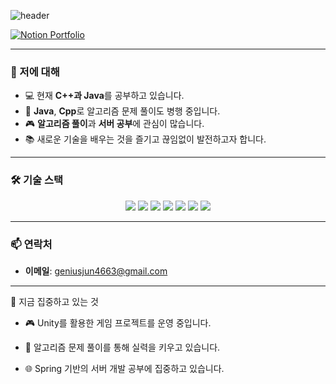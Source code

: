 ![header](https://capsule-render.vercel.app/api?type=rect&height=200&text=Stroke%20Test&fontAlign=70&stroke=00FF00&strokeWidth=3)

[![Notion Portfolio](https://img.shields.io/badge/My%20Notion%20Portfolio-%23000000?style=for-the-badge&logo=notion&logoColor=white)](https://www.notion.so/Hi-I-m-ChangJun-Rho-196f3b5f600880bb8715f312a0b28261?pvs=4)



---

### 🚀 저에 대해
- 💻 현재 **C++과 Java**를 공부하고 있습니다.
- 🌱 **Java**, **Cpp**로 알고리즘 문제 풀이도 병행 중입니다.
- 🎮 **알고리즘 풀이**과 **서버 공부**에 관심이 많습니다.
- 📚 새로운 기술을 배우는 것을 즐기고 끊임없이 발전하고자 합니다.

---

### 🛠 기술 스택
<p align="center">
  <img src="https://img.shields.io/badge/Java-007396?style=flat-square&logo=Java&logoColor=white"/>
  <img src="https://img.shields.io/badge/Spring-6DB33F?style=flat-square&logo=Spring&logoColor=white"/>
  <img src="https://img.shields.io/badge/Spring%20Boot-6DB33F?style=flat-square&logo=Spring%20Boot&logoColor=white"/>

  
  <img src="https://img.shields.io/badge/C-A8B9CC?style=flat-square&logo=C&logoColor=white"/>
  <img src="https://img.shields.io/badge/C++-00599C?style=flat-square&logo=C%2B%2B&logoColor=white"/>
  <img src="https://img.shields.io/badge/C%23-239120?style=flat-square&logo=C%20Sharp&logoColor=white"/>
  <img src="https://img.shields.io/badge/Unity-000000?style=flat-square&logo=Unity&logoColor=white"/>
</p>


---

### 📫 연락처
- **이메일**: geniusjun4663@gmail.com

---

🌟 지금 집중하고 있는 것
- 🎮 Unity를 활용한 게임 프로젝트를 운영 중입니다.

- 🧩 알고리즘 문제 풀이를 통해 실력을 키우고 있습니다.

- 🌐 Spring 기반의 서버 개발 공부에 집중하고 있습니다.

